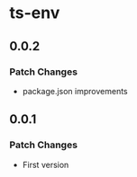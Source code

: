 # ts-env

## 0.0.2

### Patch Changes

- package.json improvements

## 0.0.1

### Patch Changes

- First version
